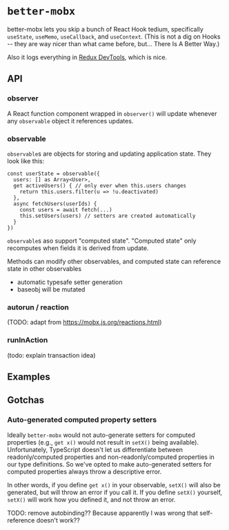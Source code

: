 # `better-mobx`

better-mobx lets you skip a bunch of React Hook tedium, specifically `useState`, `useMemo`, `useCallback`, and `useContext`. (This is not a dig on Hooks -- they are way nicer than what came before, but... There Is A Better Way.)

Also it logs everything in [Redux DevTools](https://chrome.google.com/webstore/detail/redux-devtools/lmhkpmbekcpmknklioeibfkpmmfibljd?hl=en), which is nice.

## API

### observer

A React function component wrapped in `observer()` will update whenever any `observable` object it references updates.

### observable

`observable`s are objects for storing and updating application state. They look like this:

```
const userState = observable({
  users: [] as Array<User>,
  get activeUsers() { // only ever when this.users changes
    return this.users.filter(u => !u.deactivated)
  },
  async fetchUsers(userIds) {
    const users = await fetch(...)
    this.setUsers(users) // setters are created automatically
  }
})
```

`observable`s aso support "computed state". "Computed state" only recomputes when fields it is derived from update.


Methods can modify other observables, and computed state can reference state in other observables


- automatic typesafe setter generation
- baseobj will be mutated

### autorun / reaction

(TODO: adapt from https://mobx.js.org/reactions.html)

### runInAction

(todo: explain transaction idea)


## Examples


## Gotchas

### Auto-generated computed property setters

Ideally `better-mobx` would not auto-generate setters for computed properties (e.g., `get x()` would not result in `setX()` being available). Unfortunately, TypeScript doesn't let us differentiate between readonly/computed properties and non-readonly/computed properties in our type definitions. So we've opted to make auto-generated setters for computed properties always throw a descriptive error.

In other words, if you define `get x()` in your observable, `setX()` will also be generated, but will throw an error if you call it. If you define `setX()` yourself, `setX()` will work how you defined it, and not throw an error.





TODO: remove autobinding?? Because apparently I was wrong that self-reference doesn't work??
